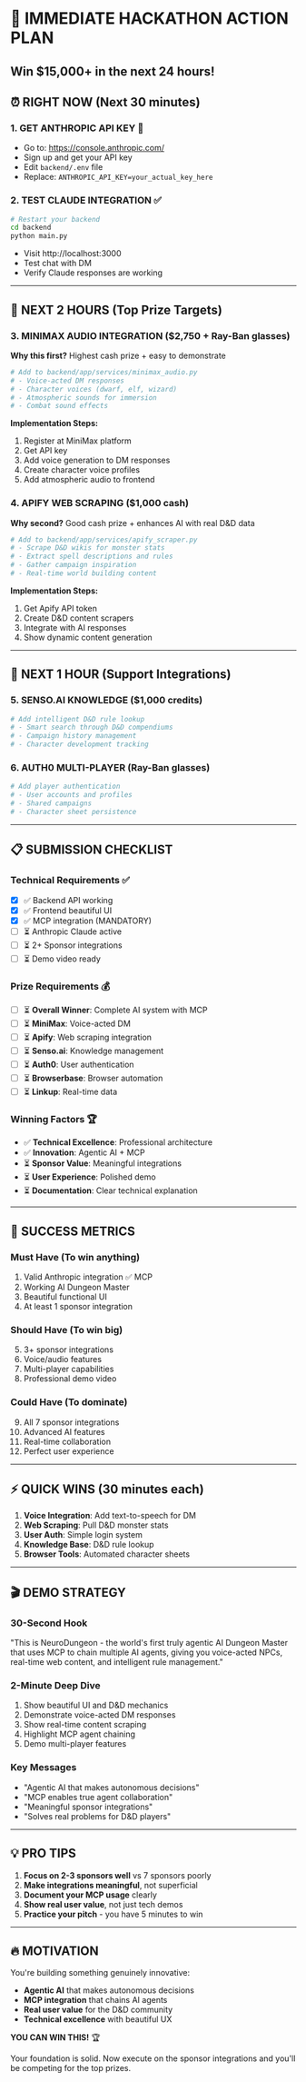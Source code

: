 # 🚀 IMMEDIATE HACKATHON ACTION PLAN
## Win $15,000+ in the next 24 hours!

## ⏰ **RIGHT NOW** (Next 30 minutes)

### 1. **GET ANTHROPIC API KEY** 🔑
- Go to: https://console.anthropic.com/
- Sign up and get your API key
- Edit `backend/.env` file
- Replace: `ANTHROPIC_API_KEY=your_actual_key_here`

### 2. **TEST CLAUDE INTEGRATION** ✅
```bash
# Restart your backend
cd backend
python main.py
```
- Visit http://localhost:3000
- Test chat with DM
- Verify Claude responses are working

---

## 🥇 **NEXT 2 HOURS** (Top Prize Targets)

### 3. **MINIMAX AUDIO INTEGRATION** ($2,750 + Ray-Ban glasses)
**Why this first?** Highest cash prize + easy to demonstrate

```python
# Add to backend/app/services/minimax_audio.py
# - Voice-acted DM responses
# - Character voices (dwarf, elf, wizard)
# - Atmospheric sounds for immersion
# - Combat sound effects
```

**Implementation Steps:**
1. Register at MiniMax platform
2. Get API key
3. Add voice generation to DM responses
4. Create character voice profiles
5. Add atmospheric audio to frontend

### 4. **APIFY WEB SCRAPING** ($1,000 cash)
**Why second?** Good cash prize + enhances AI with real D&D data

```python
# Add to backend/app/services/apify_scraper.py
# - Scrape D&D wikis for monster stats
# - Extract spell descriptions and rules
# - Gather campaign inspiration
# - Real-time world building content
```

**Implementation Steps:**
1. Get Apify API token
2. Create D&D content scrapers
3. Integrate with AI responses
4. Show dynamic content generation

---

## 🥈 **NEXT 1 HOUR** (Support Integrations)

### 5. **SENSO.AI KNOWLEDGE** ($1,000 credits)
```python
# Add intelligent D&D rule lookup
# - Smart search through D&D compendiums
# - Campaign history management
# - Character development tracking
```

### 6. **AUTH0 MULTI-PLAYER** (Ray-Ban glasses)
```python
# Add player authentication
# - User accounts and profiles
# - Shared campaigns
# - Character sheet persistence
```

---

## 📋 **SUBMISSION CHECKLIST**

### **Technical Requirements** ✅
- [x] ✅ Backend API working
- [x] ✅ Frontend beautiful UI
- [x] ✅ MCP integration (MANDATORY)
- [ ] ⏳ Anthropic Claude active
- [ ] ⏳ 2+ Sponsor integrations
- [ ] ⏳ Demo video ready

### **Prize Requirements** 💰
- [ ] ⏳ **Overall Winner**: Complete AI system with MCP
- [ ] ⏳ **MiniMax**: Voice-acted DM
- [ ] ⏳ **Apify**: Web scraping integration
- [ ] ⏳ **Senso.ai**: Knowledge management
- [ ] ⏳ **Auth0**: User authentication
- [ ] ⏳ **Browserbase**: Browser automation
- [ ] ⏳ **Linkup**: Real-time data

### **Winning Factors** 🏆
- ✅ **Technical Excellence**: Professional architecture
- ✅ **Innovation**: Agentic AI + MCP
- ⏳ **Sponsor Value**: Meaningful integrations
- ⏳ **User Experience**: Polished demo
- ⏳ **Documentation**: Clear technical explanation

---

## 🎯 **SUCCESS METRICS**

### **Must Have** (To win anything)
1. Valid Anthropic integration ✅ MCP
2. Working AI Dungeon Master
3. Beautiful functional UI
4. At least 1 sponsor integration

### **Should Have** (To win big)
5. 3+ sponsor integrations
6. Voice/audio features
7. Multi-player capabilities
8. Professional demo video

### **Could Have** (To dominate)
9. All 7 sponsor integrations
10. Advanced AI features
11. Real-time collaboration
12. Perfect user experience

---

## ⚡ **QUICK WINS** (30 minutes each)

1. **Voice Integration**: Add text-to-speech for DM
2. **Web Scraping**: Pull D&D monster stats
3. **User Auth**: Simple login system
4. **Knowledge Base**: D&D rule lookup
5. **Browser Tools**: Automated character sheets

---

## 🎬 **DEMO STRATEGY**

### **30-Second Hook**
"This is NeuroDungeon - the world's first truly agentic AI Dungeon Master that uses MCP to chain multiple AI agents, giving you voice-acted NPCs, real-time web content, and intelligent rule management."

### **2-Minute Deep Dive**
1. Show beautiful UI and D&D mechanics
2. Demonstrate voice-acted DM responses
3. Show real-time content scraping
4. Highlight MCP agent chaining
5. Demo multi-player features

### **Key Messages**
- "Agentic AI that makes autonomous decisions"
- "MCP enables true agent collaboration"  
- "Meaningful sponsor integrations"
- "Solves real problems for D&D players"

---

## 💡 **PRO TIPS**

1. **Focus on 2-3 sponsors well** vs 7 sponsors poorly
2. **Make integrations meaningful**, not superficial
3. **Document your MCP usage** clearly
4. **Show real user value**, not just tech demos
5. **Practice your pitch** - you have 5 minutes to win

---

## 🔥 **MOTIVATION**

You're building something genuinely innovative:
- **Agentic AI** that makes autonomous decisions
- **MCP integration** that chains AI agents
- **Real user value** for the D&D community
- **Technical excellence** with beautiful UX

**YOU CAN WIN THIS!** 🏆

Your foundation is solid. Now execute on the sponsor integrations and you'll be competing for the top prizes. 